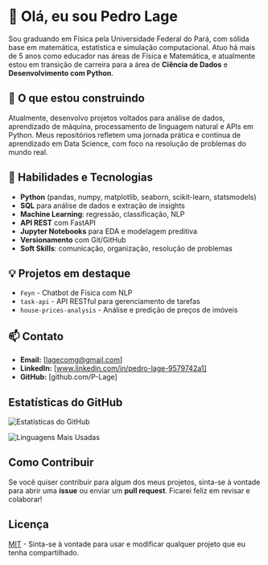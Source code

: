 # 👋 Olá, eu sou Pedro Lage

Sou graduando em Física pela Universidade Federal do Pará, com sólida base em matemática, estatística e simulação computacional. Atuo há mais de 5 anos como educador nas áreas de Física e Matemática, e atualmente estou em transição de carreira para a área de **Ciência de Dados** e **Desenvolvimento com Python**.

## 🚀 O que estou construindo

Atualmente, desenvolvo projetos voltados para análise de dados, aprendizado de máquina, processamento de linguagem natural e APIs em Python. Meus repositórios refletem uma jornada prática e contínua de aprendizado em Data Science, com foco na resolução de problemas do mundo real.

## 🧠 Habilidades e Tecnologias

- **Python** (pandas, numpy, matplotlib, seaborn, scikit-learn, statsmodels)
- **SQL** para análise de dados e extração de insights
- **Machine Learning**: regressão, classificação, NLP
- **API REST** com FastAPI
- **Jupyter Notebooks** para EDA e modelagem preditiva
- **Versionamento** com Git/GitHub
- **Soft Skills**: comunicação, organização, resolução de problemas

## 💡 Projetos em destaque

- `Feyn` - Chatbot de Física com NLP
- `task-api` - API RESTful para gerenciamento de tarefas
- `house-prices-analysis` - Análise e predição de preços de imóveis

## 📫 Contato
- **Email:** [lagecomg@gmail.com]
- **LinkedIn:** [www.linkedin.com/in/pedro-lage-9579742a1]
- **GitHub:** [github.com/P-Lage]

## Estatísticas do GitHub
![Estatísticas do GitHub](https://github-readme-stats.vercel.app/api?username=P-Lage&show_icons=true&theme=radical)

![Linguagens Mais Usadas](https://github-readme-stats.vercel.app/api/top-langs/?username=P-Lage&layout=compact&theme=radical)

## Como Contribuir
Se você quiser contribuir para algum dos meus projetos, sinta-se à vontade para abrir uma **issue** ou enviar um **pull request**. Ficarei feliz em revisar e colaborar!

## Licença
[MIT](https://choosealicense.com/licenses/mit/) - Sinta-se à vontade para usar e modificar qualquer projeto que eu tenha compartilhado.
